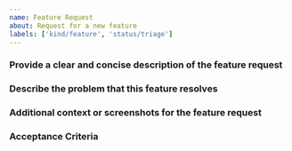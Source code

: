 ```yaml
---
name: Feature Request
about: Request for a new feature
labels: ['kind/feature', 'status/triage']
---
```


### Provide a clear and concise description of the feature request

### Describe the problem that this feature resolves

### Additional context or screenshots for the feature request

### Acceptance Criteria
